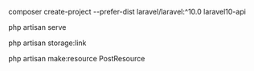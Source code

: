 composer create-project --prefer-dist laravel/laravel:^10.0 laravel10-api

php artisan serve

php artisan storage:link

php artisan make:resource PostResource



